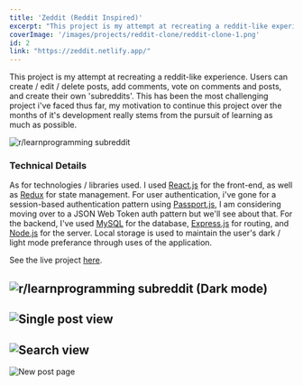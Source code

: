 ```yaml
---
title: 'Zeddit (Reddit Inspired)'
excerpt: "This project is my attempt at recreating a reddit-like experience. Users can create / edit / delete posts, add comments, vote on comments and posts, and create their own 'subreddits'."
coverImage: '/images/projects/reddit-clone/reddit-clone-1.png'
id: 2
link: "https://zeddit.netlify.app/"
---
```


<p>This project is my attempt at recreating a reddit-like experience. Users can create / edit / delete posts, add comments, vote on comments and posts, and create their own 'subreddits'. This has been the most challenging project i've faced thus far, my motivation to continue this project over the months of it's development really stems from the pursuit of learning as much as possible.</p>

![r/learnprogramming subreddit](/images/projects/reddit-clone/reddit-clone-1.png)

### Technical Details

As for technologies / libraries used. I used [React.js](https://reactjs.org/) for the front-end, as well as [Redux](https://redux.js.org/) for state management. For user authentication, i've gone for a session-based authentication pattern using [Passport.js](http://www.passportjs.org/), I am considering moving over to a JSON Web Token auth pattern but we'll see about that. For the backend, I've used [MySQL](https://www.mysql.com/) for the database, [Express.js](https://expressjs.com/) for routing, and [Node.js](https://nodejs.org/en/) for the server. Local storage is used to maintain the user's dark / light mode preferance through uses of the application.

See the live project [here](https://zeddit.netlify.app).

![r/learnprogramming subreddit (Dark mode)](/images/projects/reddit-clone/reddit-clone-2.png)
---
![Single post view](/images/projects/reddit-clone/reddit-clone-3.png)
---
![Search view](/images/projects/reddit-clone/reddit-clone-4.png)
---
![New post page](/images/projects/reddit-clone/reddit-clone-5.png)
